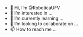 - 👋 Hi, I’m @RoboticaUFV
- 👀 I’m interested in ...
- 🌱 I’m currently learning ...
- 💞️ I’m looking to collaborate on ...
- 📫 How to reach me ...

<!---
RoboticaUFV/RoboticaUFV is a ✨ special ✨ repository because its `README.md` (this file) appears on your GitHub profile.
You can click the Preview link to take a look at your changes.
--->
